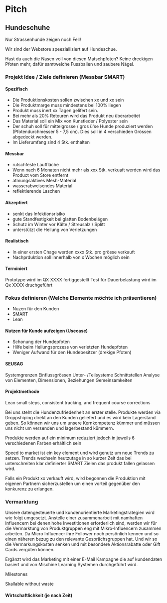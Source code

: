 # Pitch

## Hundeschuhe

Nur Strassenhunde zeigen noch Fell!

Wir sind der Webstore speeziallisiert auf Hundeschue. 

Hast du auch die Nasen voll von diesen Matschpfoten?
Keine dreckigen Pfoten mehr, dafür samtweiche Fussballen und saubere Nägel.

### Projekt Idee / Ziele definieren (Messbar SMART)

#### Spezifisch
- Die Produktionskosten sollen zwischen xx und xx sein
- Die Produktmarge muss mindestens bei 100% liegen
- Produkt muss inert xx Tagen gelifert sein.
- Bei mehr als 20% Retouren wird das Produkt neu überarbeitet 
- Das Material soll ein Mix von Kunstleder / Polyester sein
- Der schuh soll für mittelgrosse / gros ü'se Hunde produziert werden (Pfotendurchmesser 5 - 7,5 cm). Dies soll in 4 verschieden Grössen abgedeckt werden.
- Im Lieferumfang sind 4 Stk. enthalten

#### Messbar
- rutschfeste Lauffläche
- Wenn nach 6 Monaten nicht mehr als xxx Stk. verkuaft werden wird das Product vom Store entfernt
- atmungsaktives Mesh-Material
- wasserabweisendes Material
- reflektierende Laschen

#### Akzeptiert
- senkt das Infektionsrisiko
- gute Standfestigkeit bei glatten Bodenbelägen
- Schutz im Winter vor Kälte / Streusalz / Splitt
- unterstützt die Heilung von Verletzungen

#### Realistisch
- In einer ersten Chage werden xxxx Stk. pro grösse verkauft 
- Nachprduktion soll innerhalb von x Wochen möglich sein


#### Terminiert
Prototype wird im QX XXXX fertiggestellt
Test für Dauerbelastung wird im Qx XXXX druchgeführt		
			
### Fokus definieren (Welche Elemente möchte ich präsentieren)

- Nuzen für den Kunden
- SMART 
- Lean

#### Nutzen für Kunde aufzeigen (Usecase)
- Schonung der Hundepfoten
- Hilfe beim Heilungsprozess von verletzten Hundepfoten
- Weniger Aufwand für den Hundebesitzer (drekige Pfoten)


#### SEUSAG
Systemgrenzen
Einflussgrössen
Unter- /Teilsysteme
Schnittstellen
Analyse von Elementen, Dimensionen, Beziehungen
Gemeinsamkeiten

				
                
#### Projektmethode

Lean 
small steps, consistent tracking, and frequent course corrections

Bei uns steht die Hundenzufriedenheit an erster stelle.
Produkte werden via Droppshiping direkt an den Kunden geliefert und es wird kein Lagerstand geben.
So können wir uns um unsere Kernkompetenz kümmer und müssen uns nicht um versenden und lagerbestand kümmern.

Produkte werden auf ein minimum reduziert jedoch in jeweils 6 verschiedenen Farben erhältlich sein 

Speed to market ist ein key element und wird genutz um neue Trends zu setzen.
Trends wechseln heutzutage in so kurzer Zeit das bei unterschreiten klar definierter SMART Zielen das produkt fallen gelassen wird.

Falls ein Produkt xx verkauft wird, wird begonnen die Produktion mit eigenen Partnern sicherzustellen um einen vorteil gegenüber den konkurenz zu erlangen. 

### Vermarktung 
Unsere datengesteuerte und kundenorientierte Marketingstrategien wird wie folgt umgesetzt. 
Anstelle einer zusammenarbeit mit namhaften Influencern bei denen hohe Investitionen erforderlich sind, werden wir für die Vermarktung von Produktgruppen eng mit Mikro-Influencern zusammen arbeiten.
Da Micro Influencer ihre Follower noch persönlich kennen und so einen näheren bezug zu den relevante Gesprächsgruppen hat.
Und wir so die Vermarkungskosten senken und mit besondere Aktionsrabatte oder Gift Cards vergüten können.

Ergänzt wird das Marketing mit einer E-Mail Kampagne die auf kundendaten basiert und von Mischine Learning Systemen durchgeführt wird. 

Milestones

Skallable 
without waste

#### Wirtschaftlichkeit (je nach Zeit)